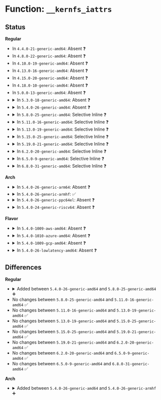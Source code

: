 # Function: <code>__kernfs_iattrs</code>

## Status
<b>Regular</b>
<ul>
<li>
In <code>4.4.0-21-generic-amd64</code>: Absent ❓
</li>
<li>
In <code>4.8.0-22-generic-amd64</code>: Absent ❓
</li>
<li>
In <code>4.10.0-19-generic-amd64</code>: Absent ❓
</li>
<li>
In <code>4.13.0-16-generic-amd64</code>: Absent ❓
</li>
<li>
In <code>4.15.0-20-generic-amd64</code>: Absent ❓
</li>
<li>
In <code>4.18.0-10-generic-amd64</code>: Absent ❓
</li>
<li>
In <code>5.0.0-13-generic-amd64</code>: Absent ❓
</li>
<li>
<details>
<summary>In <code>5.3.0-18-generic-amd64</code>: Absent ❓</summary>

```json
{
  "name": "__kernfs_iattrs",
  "collision_type": "Unique Static",
  "inline_type": "Selective",
  "funcs": [
    {
      "addr": 18446744071582426960,
      "name": "__kernfs_iattrs",
      "external": false,
      "loc": "fs/kernfs/inode.c:33",
      "file": "fs/kernfs/inode.c",
      "inline": "not declared, inlined",
      "caller_inline": [],
      "caller_func": [
        "fs/kernfs/inode.c:kernfs_xattr_set",
        "fs/kernfs/inode.c:kernfs_xattr_get",
        "fs/kernfs/inode.c:kernfs_iop_listxattr",
        "fs/kernfs/inode.c:__kernfs_setattr"
      ]
    }
  ],
  "symbols": [
    {
      "addr": 18446744071582426960,
      "name": "__kernfs_iattrs.isra.0",
      "section": ".text",
      "bind": "STB_LOCAL",
      "size": 179
    }
  ]
}
```
</details>
</li>
<li>
<details>
<summary>In <code>5.4.0-26-generic-amd64</code>: Absent ❓</summary>

```json
{
  "name": "__kernfs_iattrs",
  "collision_type": "Unique Static",
  "inline_type": "Selective",
  "funcs": [
    {
      "addr": 18446744071582525744,
      "name": "__kernfs_iattrs",
      "external": false,
      "loc": "fs/kernfs/inode.c:33",
      "file": "fs/kernfs/inode.c",
      "inline": "not declared, inlined",
      "caller_inline": [],
      "caller_func": [
        "fs/kernfs/inode.c:kernfs_xattr_set",
        "fs/kernfs/inode.c:kernfs_xattr_get",
        "fs/kernfs/inode.c:kernfs_iop_listxattr",
        "fs/kernfs/inode.c:__kernfs_setattr"
      ]
    }
  ],
  "symbols": [
    {
      "addr": 18446744071582525744,
      "name": "__kernfs_iattrs.isra.0",
      "section": ".text",
      "bind": "STB_LOCAL",
      "size": 179
    }
  ]
}
```
</details>
</li>
<li>
<details>
<summary>In <code>5.8.0-25-generic-amd64</code>: Selective Inline ❓</summary>

```c
struct kernfs_iattrs * __kernfs_iattrs(struct kernfs_node * kn, int alloc)
```

```json
{
  "name": "__kernfs_iattrs",
  "collision_type": "Unique Static",
  "inline_type": "Selective",
  "funcs": [
    {
      "addr": 18446744071582832146,
      "name": "__kernfs_iattrs",
      "external": false,
      "loc": "fs/kernfs/inode.c:33",
      "file": "fs/kernfs/inode.c",
      "inline": "not declared, inlined",
      "caller_inline": [
        "fs/kernfs/inode.c:kernfs_vfs_xattr_get"
      ],
      "caller_func": [
        "fs/kernfs/inode.c:kernfs_vfs_user_xattr_set",
        "fs/kernfs/inode.c:kernfs_vfs_xattr_set",
        "fs/kernfs/inode.c:kernfs_iop_listxattr",
        "fs/kernfs/inode.c:__kernfs_setattr"
      ]
    }
  ],
  "symbols": [
    {
      "addr": 18446744071582830672,
      "name": "__kernfs_iattrs",
      "section": ".text",
      "bind": "STB_LOCAL",
      "size": 208
    }
  ]
}
```
</details>
</li>
<li>
<details>
<summary>In <code>5.11.0-16-generic-amd64</code>: Selective Inline ❓</summary>

```c
struct kernfs_iattrs * __kernfs_iattrs(struct kernfs_node * kn, int alloc)
```

```json
{
  "name": "__kernfs_iattrs",
  "collision_type": "Unique Static",
  "inline_type": "Selective",
  "funcs": [
    {
      "addr": 18446744071582904898,
      "name": "__kernfs_iattrs",
      "external": false,
      "loc": "fs/kernfs/inode.c:33",
      "file": "fs/kernfs/inode.c",
      "inline": "not declared, inlined",
      "caller_inline": [
        "fs/kernfs/inode.c:kernfs_vfs_xattr_get"
      ],
      "caller_func": [
        "fs/kernfs/inode.c:kernfs_vfs_user_xattr_set",
        "fs/kernfs/inode.c:kernfs_vfs_xattr_set",
        "fs/kernfs/inode.c:kernfs_iop_listxattr",
        "fs/kernfs/inode.c:__kernfs_setattr"
      ]
    }
  ],
  "symbols": [
    {
      "addr": 18446744071582903424,
      "name": "__kernfs_iattrs",
      "section": ".text",
      "bind": "STB_LOCAL",
      "size": 208
    }
  ]
}
```
</details>
</li>
<li>
<details>
<summary>In <code>5.13.0-19-generic-amd64</code>: Selective Inline ❓</summary>

```c
struct kernfs_iattrs * __kernfs_iattrs(struct kernfs_node * kn, int alloc)
```

```json
{
  "name": "__kernfs_iattrs",
  "collision_type": "Unique Static",
  "inline_type": "Selective",
  "funcs": [
    {
      "addr": 18446744071582932482,
      "name": "__kernfs_iattrs",
      "external": false,
      "loc": "fs/kernfs/inode.c:33",
      "file": "fs/kernfs/inode.c",
      "inline": "not declared, inlined",
      "caller_inline": [
        "fs/kernfs/inode.c:kernfs_vfs_xattr_get"
      ],
      "caller_func": [
        "fs/kernfs/inode.c:kernfs_vfs_user_xattr_set",
        "fs/kernfs/inode.c:kernfs_vfs_xattr_set",
        "fs/kernfs/inode.c:kernfs_iop_listxattr",
        "fs/kernfs/inode.c:__kernfs_setattr"
      ]
    }
  ],
  "symbols": [
    {
      "addr": 18446744071582931360,
      "name": "__kernfs_iattrs",
      "section": ".text",
      "bind": "STB_LOCAL",
      "size": 208
    }
  ]
}
```
</details>
</li>
<li>
<details>
<summary>In <code>5.15.0-25-generic-amd64</code>: Selective Inline ❓</summary>

```c
struct kernfs_iattrs * __kernfs_iattrs(struct kernfs_node * kn, int alloc)
```

```json
{
  "name": "__kernfs_iattrs",
  "collision_type": "Unique Static",
  "inline_type": "Selective",
  "funcs": [
    {
      "addr": 18446744071583267330,
      "name": "__kernfs_iattrs",
      "external": false,
      "loc": "fs/kernfs/inode.c:27",
      "file": "fs/kernfs/inode.c",
      "inline": "not declared, inlined",
      "caller_inline": [
        "fs/kernfs/inode.c:kernfs_vfs_xattr_get"
      ],
      "caller_func": [
        "fs/kernfs/inode.c:kernfs_vfs_user_xattr_set",
        "fs/kernfs/inode.c:kernfs_vfs_xattr_set",
        "fs/kernfs/inode.c:kernfs_iop_listxattr",
        "fs/kernfs/inode.c:__kernfs_setattr"
      ]
    }
  ],
  "symbols": [
    {
      "addr": 18446744071583266160,
      "name": "__kernfs_iattrs",
      "section": ".text",
      "bind": "STB_LOCAL",
      "size": 208
    }
  ]
}
```
</details>
</li>
<li>
<details>
<summary>In <code>5.19.0-21-generic-amd64</code>: Selective Inline ❓</summary>

```c
struct kernfs_iattrs * __kernfs_iattrs(struct kernfs_node * kn, int alloc)
```

```json
{
  "name": "__kernfs_iattrs",
  "collision_type": "Unique Static",
  "inline_type": "Selective",
  "funcs": [
    {
      "addr": 18446744071583770402,
      "name": "__kernfs_iattrs",
      "external": false,
      "loc": "fs/kernfs/inode.c:27",
      "file": "fs/kernfs/inode.c",
      "inline": "not declared, inlined",
      "caller_inline": [
        "fs/kernfs/inode.c:kernfs_vfs_xattr_get"
      ],
      "caller_func": [
        "fs/kernfs/inode.c:kernfs_vfs_user_xattr_set",
        "fs/kernfs/inode.c:kernfs_vfs_xattr_set",
        "fs/kernfs/inode.c:kernfs_iop_listxattr",
        "fs/kernfs/inode.c:__kernfs_setattr"
      ]
    }
  ],
  "symbols": [
    {
      "addr": 18446744071583769056,
      "name": "__kernfs_iattrs",
      "section": ".text",
      "bind": "STB_LOCAL",
      "size": 218
    }
  ]
}
```
</details>
</li>
<li>
<details>
<summary>In <code>6.2.0-20-generic-amd64</code>: Selective Inline ❓</summary>

```c
struct kernfs_iattrs * __kernfs_iattrs(struct kernfs_node * kn, int alloc)
```

```json
{
  "name": "__kernfs_iattrs",
  "collision_type": "Unique Static",
  "inline_type": "Selective",
  "funcs": [
    {
      "addr": 18446744071584387778,
      "name": "__kernfs_iattrs",
      "external": false,
      "loc": "fs/kernfs/inode.c:27",
      "file": "fs/kernfs/inode.c",
      "inline": "not declared, inlined",
      "caller_inline": [
        "fs/kernfs/inode.c:kernfs_vfs_xattr_get"
      ],
      "caller_func": [
        "fs/kernfs/inode.c:kernfs_vfs_user_xattr_set",
        "fs/kernfs/inode.c:kernfs_vfs_xattr_set",
        "fs/kernfs/inode.c:kernfs_iop_listxattr",
        "fs/kernfs/inode.c:__kernfs_setattr"
      ]
    }
  ],
  "symbols": [
    {
      "addr": 18446744071584386400,
      "name": "__kernfs_iattrs",
      "section": ".text",
      "bind": "STB_LOCAL",
      "size": 206
    }
  ]
}
```
</details>
</li>
<li>
<details>
<summary>In <code>6.5.0-9-generic-amd64</code>: Selective Inline ❓</summary>

```c
struct kernfs_iattrs * __kernfs_iattrs(struct kernfs_node * kn, int alloc)
```

```json
{
  "name": "__kernfs_iattrs",
  "collision_type": "Unique Static",
  "inline_type": "Selective",
  "funcs": [
    {
      "addr": 18446744071584616098,
      "name": "__kernfs_iattrs",
      "external": false,
      "loc": "fs/kernfs/inode.c:27",
      "file": "fs/kernfs/inode.c",
      "inline": "not declared, inlined",
      "caller_inline": [
        "fs/kernfs/inode.c:kernfs_vfs_xattr_get"
      ],
      "caller_func": [
        "fs/kernfs/inode.c:kernfs_vfs_user_xattr_set",
        "fs/kernfs/inode.c:kernfs_vfs_xattr_set",
        "fs/kernfs/inode.c:kernfs_iop_listxattr",
        "fs/kernfs/inode.c:__kernfs_setattr"
      ]
    }
  ],
  "symbols": [
    {
      "addr": 18446744071584614704,
      "name": "__kernfs_iattrs",
      "section": ".text",
      "bind": "STB_LOCAL",
      "size": 206
    }
  ]
}
```
</details>
</li>
<li>
<details>
<summary>In <code>6.8.0-31-generic-amd64</code>: Selective Inline ❓</summary>

```c
struct kernfs_iattrs * __kernfs_iattrs(struct kernfs_node * kn, int alloc)
```

```json
{
  "name": "__kernfs_iattrs",
  "collision_type": "Unique Static",
  "inline_type": "Selective",
  "funcs": [
    {
      "addr": 18446744071584848210,
      "name": "__kernfs_iattrs",
      "external": false,
      "loc": "fs/kernfs/inode.c:27",
      "file": "fs/kernfs/inode.c",
      "inline": "not declared, inlined",
      "caller_inline": [
        "fs/kernfs/inode.c:kernfs_vfs_xattr_get"
      ],
      "caller_func": [
        "fs/kernfs/inode.c:kernfs_vfs_user_xattr_set",
        "fs/kernfs/inode.c:kernfs_vfs_xattr_set",
        "fs/kernfs/inode.c:kernfs_iop_listxattr",
        "fs/kernfs/inode.c:__kernfs_setattr"
      ]
    }
  ],
  "symbols": [
    {
      "addr": 18446744071584846784,
      "name": "__kernfs_iattrs",
      "section": ".text",
      "bind": "STB_LOCAL",
      "size": 206
    }
  ]
}
```
</details>
</li>
</ul>
<b>Arch</b>
<ul>
<li>
<details>
<summary>In <code>5.4.0-26-generic-arm64</code>: Absent ❓</summary>

```json
{
  "name": "__kernfs_iattrs",
  "collision_type": "Unique Static",
  "inline_type": "Selective",
  "funcs": [
    {
      "addr": 18446603336494157256,
      "name": "__kernfs_iattrs",
      "external": false,
      "loc": "fs/kernfs/inode.c:33",
      "file": "fs/kernfs/inode.c",
      "inline": "not declared, inlined",
      "caller_inline": [],
      "caller_func": [
        "fs/kernfs/inode.c:kernfs_xattr_set",
        "fs/kernfs/inode.c:kernfs_xattr_get",
        "fs/kernfs/inode.c:kernfs_iop_listxattr",
        "fs/kernfs/inode.c:__kernfs_setattr"
      ]
    }
  ],
  "symbols": [
    {
      "addr": 18446603336494157256,
      "name": "__kernfs_iattrs.isra.0",
      "section": ".text",
      "bind": "STB_LOCAL",
      "size": 212
    }
  ]
}
```
</details>
</li>
<li>
<details>
<summary>In <code>5.4.0-26-generic-armhf</code>: ✅</summary>

```c
struct kernfs_iattrs * __kernfs_iattrs(struct kernfs_node * kn, int alloc)
```

```json
{
  "name": "__kernfs_iattrs",
  "collision_type": "Unique Static",
  "inline_type": "No",
  "funcs": [
    {
      "addr": 3227598220,
      "name": "__kernfs_iattrs",
      "external": false,
      "loc": "fs/kernfs/inode.c:33",
      "file": "fs/kernfs/inode.c",
      "inline": "seen, unknown",
      "caller_inline": [],
      "caller_func": [
        "fs/kernfs/inode.c:kernfs_xattr_set",
        "fs/kernfs/inode.c:kernfs_xattr_get",
        "fs/kernfs/inode.c:kernfs_iop_listxattr",
        "fs/kernfs/inode.c:__kernfs_setattr"
      ]
    }
  ],
  "symbols": [
    {
      "addr": 3227598220,
      "name": "__kernfs_iattrs",
      "section": ".text",
      "bind": "STB_LOCAL",
      "size": 208
    }
  ]
}
```
</details>
</li>
<li>
<details>
<summary>In <code>5.4.0-26-generic-ppc64el</code>: Absent ❓</summary>

```json
{
  "name": "__kernfs_iattrs",
  "collision_type": "Unique Static",
  "inline_type": "Selective",
  "funcs": [
    {
      "addr": 13835058055287837136,
      "name": "__kernfs_iattrs",
      "external": false,
      "loc": "fs/kernfs/inode.c:33",
      "file": "fs/kernfs/inode.c",
      "inline": "not declared, inlined",
      "caller_inline": [],
      "caller_func": [
        "fs/kernfs/inode.c:kernfs_xattr_set",
        "fs/kernfs/inode.c:kernfs_xattr_get",
        "fs/kernfs/inode.c:kernfs_iop_listxattr",
        "fs/kernfs/inode.c:__kernfs_setattr"
      ]
    }
  ],
  "symbols": [
    {
      "addr": 13835058055287837136,
      "name": "__kernfs_iattrs.isra.0",
      "section": ".text",
      "bind": "STB_LOCAL",
      "size": 324
    }
  ]
}
```
</details>
</li>
<li>
<details>
<summary>In <code>5.4.0-24-generic-riscv64</code>: Absent ❓</summary>

```json
{
  "name": "__kernfs_iattrs",
  "collision_type": "Unique Static",
  "inline_type": "Selective",
  "funcs": [
    {
      "addr": 18446743936273628382,
      "name": "__kernfs_iattrs",
      "external": false,
      "loc": "fs/kernfs/inode.c:33",
      "file": "fs/kernfs/inode.c",
      "inline": "not declared, inlined",
      "caller_inline": [],
      "caller_func": [
        "fs/kernfs/inode.c:kernfs_xattr_set",
        "fs/kernfs/inode.c:kernfs_xattr_get",
        "fs/kernfs/inode.c:kernfs_iop_listxattr",
        "fs/kernfs/inode.c:__kernfs_setattr"
      ]
    }
  ],
  "symbols": [
    {
      "addr": 18446743936273628382,
      "name": "__kernfs_iattrs.isra.0",
      "section": ".text",
      "bind": "STB_LOCAL",
      "size": 170
    }
  ]
}
```
</details>
</li>
</ul>
<b>Flavor</b>
<ul>
<li>
<details>
<summary>In <code>5.4.0-1009-aws-amd64</code>: Absent ❓</summary>

```json
{
  "name": "__kernfs_iattrs",
  "collision_type": "Unique Static",
  "inline_type": "Selective",
  "funcs": [
    {
      "addr": 18446744071582494480,
      "name": "__kernfs_iattrs",
      "external": false,
      "loc": "fs/kernfs/inode.c:33",
      "file": "fs/kernfs/inode.c",
      "inline": "not declared, inlined",
      "caller_inline": [],
      "caller_func": [
        "fs/kernfs/inode.c:kernfs_xattr_set",
        "fs/kernfs/inode.c:kernfs_xattr_get",
        "fs/kernfs/inode.c:kernfs_iop_listxattr",
        "fs/kernfs/inode.c:__kernfs_setattr"
      ]
    }
  ],
  "symbols": [
    {
      "addr": 18446744071582494480,
      "name": "__kernfs_iattrs.isra.0",
      "section": ".text",
      "bind": "STB_LOCAL",
      "size": 179
    }
  ]
}
```
</details>
</li>
<li>
<details>
<summary>In <code>5.4.0-1010-azure-amd64</code>: Absent ❓</summary>

```json
{
  "name": "__kernfs_iattrs",
  "collision_type": "Unique Static",
  "inline_type": "Selective",
  "funcs": [
    {
      "addr": 18446744071582431712,
      "name": "__kernfs_iattrs",
      "external": false,
      "loc": "fs/kernfs/inode.c:33",
      "file": "fs/kernfs/inode.c",
      "inline": "not declared, inlined",
      "caller_inline": [],
      "caller_func": [
        "fs/kernfs/inode.c:kernfs_xattr_set",
        "fs/kernfs/inode.c:kernfs_xattr_get",
        "fs/kernfs/inode.c:kernfs_iop_listxattr",
        "fs/kernfs/inode.c:__kernfs_setattr"
      ]
    }
  ],
  "symbols": [
    {
      "addr": 18446744071582431712,
      "name": "__kernfs_iattrs.isra.0",
      "section": ".text",
      "bind": "STB_LOCAL",
      "size": 179
    }
  ]
}
```
</details>
</li>
<li>
<details>
<summary>In <code>5.4.0-1009-gcp-amd64</code>: Absent ❓</summary>

```json
{
  "name": "__kernfs_iattrs",
  "collision_type": "Unique Static",
  "inline_type": "Selective",
  "funcs": [
    {
      "addr": 18446744071582484960,
      "name": "__kernfs_iattrs",
      "external": false,
      "loc": "fs/kernfs/inode.c:33",
      "file": "fs/kernfs/inode.c",
      "inline": "not declared, inlined",
      "caller_inline": [],
      "caller_func": [
        "fs/kernfs/inode.c:kernfs_xattr_set",
        "fs/kernfs/inode.c:kernfs_xattr_get",
        "fs/kernfs/inode.c:kernfs_iop_listxattr",
        "fs/kernfs/inode.c:__kernfs_setattr"
      ]
    }
  ],
  "symbols": [
    {
      "addr": 18446744071582484960,
      "name": "__kernfs_iattrs.isra.0",
      "section": ".text",
      "bind": "STB_LOCAL",
      "size": 179
    }
  ]
}
```
</details>
</li>
<li>
<details>
<summary>In <code>5.4.0-26-lowlatency-amd64</code>: Absent ❓</summary>

```json
{
  "name": "__kernfs_iattrs",
  "collision_type": "Unique Static",
  "inline_type": "Selective",
  "funcs": [
    {
      "addr": 18446744071582565520,
      "name": "__kernfs_iattrs",
      "external": false,
      "loc": "fs/kernfs/inode.c:33",
      "file": "fs/kernfs/inode.c",
      "inline": "not declared, inlined",
      "caller_inline": [],
      "caller_func": [
        "fs/kernfs/inode.c:kernfs_xattr_set",
        "fs/kernfs/inode.c:kernfs_xattr_get",
        "fs/kernfs/inode.c:kernfs_iop_listxattr",
        "fs/kernfs/inode.c:__kernfs_setattr"
      ]
    }
  ],
  "symbols": [
    {
      "addr": 18446744071582565520,
      "name": "__kernfs_iattrs.isra.0",
      "section": ".text",
      "bind": "STB_LOCAL",
      "size": 179
    }
  ]
}
```
</details>
</li>
</ul>

## Differences
<b>Regular</b>
<ul>
<li>
<details>
<summary>Added between <code>5.4.0-26-generic-amd64</code> and <code>5.8.0-25-generic-amd64</code> ➕</summary>

```c
struct kernfs_iattrs * __kernfs_iattrs(struct kernfs_node * kn, int alloc)
```
</details>
</li>
<li>
No changes between <code>5.8.0-25-generic-amd64</code> and <code>5.11.0-16-generic-amd64</code> ✅
</li>
<li>
No changes between <code>5.11.0-16-generic-amd64</code> and <code>5.13.0-19-generic-amd64</code> ✅
</li>
<li>
No changes between <code>5.13.0-19-generic-amd64</code> and <code>5.15.0-25-generic-amd64</code> ✅
</li>
<li>
No changes between <code>5.15.0-25-generic-amd64</code> and <code>5.19.0-21-generic-amd64</code> ✅
</li>
<li>
No changes between <code>5.19.0-21-generic-amd64</code> and <code>6.2.0-20-generic-amd64</code> ✅
</li>
<li>
No changes between <code>6.2.0-20-generic-amd64</code> and <code>6.5.0-9-generic-amd64</code> ✅
</li>
<li>
No changes between <code>6.5.0-9-generic-amd64</code> and <code>6.8.0-31-generic-amd64</code> ✅
</li>
</ul>
<b>Arch</b>
<ul>
<li>
<details>
<summary>Added between <code>5.4.0-26-generic-amd64</code> and <code>5.4.0-26-generic-armhf</code> ➕</summary>

```c
struct kernfs_iattrs * __kernfs_iattrs(struct kernfs_node * kn, int alloc)
```
</details>
</li>
</ul>
